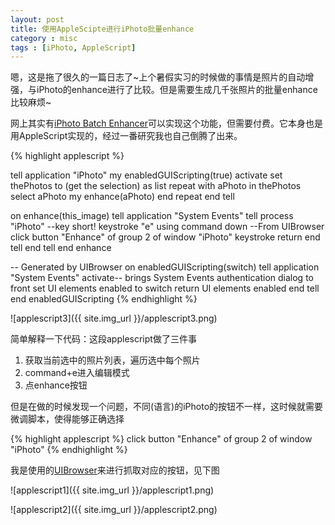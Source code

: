 ```yaml
---
layout: post
title: 使用AppleScipte进行iPhoto批量enhance
category : misc
tags : [iPhoto, AppleScript]
---
```


嗯，这是拖了很久的一篇日志了~上个暑假实习的时候做的事情是照片的自动增强，与iPhoto的enhance进行了比较。但是需要生成几千张照片的批量enhance比较麻烦~

网上其实有[iPhoto Batch Enhancer](http://www.feroxsoft.de/ibe/index.php.en)可以实现这个功能，但需要付费。它本身也是用AppleScript实现的，经过一番研究我也自己倒腾了出来。

{% highlight applescript %} 

tell application "iPhoto"
     my enabledGUIScripting(true)
     activate
     set thePhotos to (get the selection) as list
     repeat with aPhoto in thePhotos
          select aPhoto
          my enhance(aPhoto)
     end repeat
end tell


on enhance(this_image)
     tell application "System Events"
          tell process "iPhoto"
               --key short!
               keystroke "e" using command down
               --From UIBrowser
               click button "Enhance" of group 2 of window "iPhoto"
               keystroke return
          end tell
     end tell
end enhance


-- Generated by UIBrowser
on enabledGUIScripting(switch)
     tell application "System Events"
          activate-- brings System Events authentication dialog to front
          set UI elements enabled to switch
          return UI elements enabled
     end tell
end enabledGUIScripting
{% endhighlight %}

![applescript3]({{ site.img_url }}/applescript3.png)

简单解释一下代码：这段applescript做了三件事

1. 获取当前选中的照片列表，遍历选中每个照片
2. command+e进入编辑模式
3. 点enhance按钮

但是在做的时候发现一个问题，不同(语言)的iPhoto的按钮不一样，这时候就需要微调脚本，使得能够正确选择

{% highlight applescript %} 
click button "Enhance" of group 2 of window "iPhoto"
{% endhighlight %}

我是使用的[UIBrowser](http://pfiddlesoft.com/uibrowser/)来进行抓取对应的按钮，见下图

![applescript1]({{ site.img_url }}/applescript1.png)

![applescript2]({{ site.img_url }}/applescript2.png)

